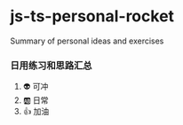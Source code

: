 # js-ts-personal-rocket
Summary of personal ideas and exercises

### 日用练习和思路汇总

1. :alien: 可冲
2. :ab: 日常
3. 👍 加油